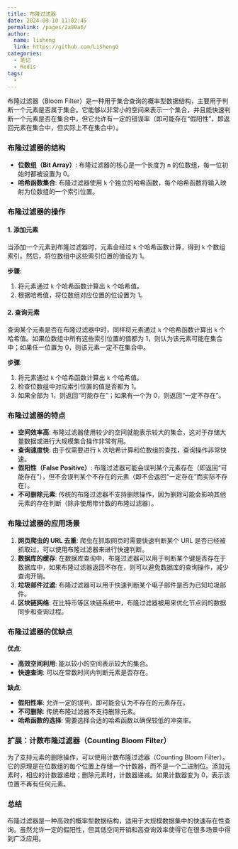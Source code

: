 ```yaml
---
title: 布隆过滤器
date: 2024-09-10 11:02:45
permalink: /pages/2a80a6/
author: 
  name: lisheng
  link: https://github.com/LiShengG
categories: 
  - 笔记
  - Redis
tags: 
  - 
---
```

布隆过滤器（Bloom Filter）是一种用于集合查询的概率型数据结构，主要用于判断一个元素是否属于集合。它能够以非常小的空间来表示一个集合，并且能快速判断一个元素是否在集合中，但它允许有一定的错误率（即可能存在“假阳性”，即返回元素在集合中，但实际上不在集合中）。

### 布隆过滤器的结构
- **位数组（Bit Array）**: 布隆过滤器的核心是一个长度为 `m` 的位数组，每一位初始时都被设置为 0。
- **哈希函数集合**: 布隆过滤器使用 `k` 个独立的哈希函数，每个哈希函数将输入映射为位数组的一个索引位置。

### 布隆过滤器的操作

#### 1. **添加元素**
当添加一个元素到布隆过滤器时，元素会经过 `k` 个哈希函数计算，得到 `k` 个数组索引。然后，将位数组中这些索引位置的值设为 1。

**步骤**:
1. 将元素通过 `k` 个哈希函数计算出 `k` 个哈希值。
2. 根据哈希值，将位数组对应位置的位设置为 1。

#### 2. **查询元素**
查询某个元素是否在布隆过滤器中时，同样将元素通过 `k` 个哈希函数计算出 `k` 个哈希值。如果位数组中所有这些索引位置的值都为 1，则认为该元素可能在集合中；如果任一位置为 0，则该元素一定不在集合中。

**步骤**:
1. 将元素通过 `k` 个哈希函数计算出 `k` 个哈希值。
2. 检查位数组中对应索引位置的值是否都为 1。
3. 如果全部为 1，则返回“可能存在”；如果有一个为 0，则返回“一定不存在”。

### 布隆过滤器的特点

- **空间效率高**: 布隆过滤器使用较少的空间就能表示较大的集合，这对于存储大量数据或进行大规模集合操作非常有用。
- **查询速度快**: 由于仅需要进行 `k` 次哈希计算和位数组的查找，查询操作非常快速。
- **假阳性（False Positive）**: 布隆过滤器可能会误判某个元素存在（即返回“可能存在”），但不会误判某个不存在的元素（即不会返回“一定存在”而实际不存在）。
- **不可删除元素**: 传统的布隆过滤器不支持删除操作，因为删除可能会影响其他元素的存在判断（除非使用带计数的布隆过滤器）。

### 布隆过滤器的应用场景

1. **网页爬虫的 URL 去重**: 爬虫在抓取网页时需要快速判断某个 URL 是否已经被抓取过，可以使用布隆过滤器来进行快速判断。
2. **数据库的缓存**: 在数据库查询中，布隆过滤器可以用于判断某个键是否存在于数据库中，如果布隆过滤器返回不存在，则可以避免数据库的查询操作，减少查询开销。
3. **垃圾邮件过滤**: 布隆过滤器可以用于快速判断某个电子邮件是否为已知垃圾邮件。
4. **区块链网络**: 在比特币等区块链系统中，布隆过滤器被用来优化节点间的数据同步和查询过程。

### 布隆过滤器的优缺点

**优点**:
- **高效空间利用**: 能以较小的空间表示较大的集合。
- **快速查询**: 可以在常数时间内判断元素是否存在。

**缺点**:
- **假阳性率**: 允许一定的误判，即可能会认为不存在的元素存在。
- **不可删除**: 传统布隆过滤器不支持删除元素。
- **哈希函数的选择**: 需要选择合适的哈希函数以确保较低的冲突率。

### 扩展：计数布隆过滤器（Counting Bloom Filter）
为了支持元素的删除操作，可以使用计数布隆过滤器（Counting Bloom Filter）。它的原理是在位数组的每个位置上存储一个计数器，而不是一个二进制位。添加元素时，相应的计数器递增；删除元素时，计数器递减。如果计数器变为 0，表示该位置不再有任何元素。

### 总结
布隆过滤器是一种高效的概率型数据结构，适用于大规模数据集中的快速存在性查询。虽然允许一定的假阳性，但其低空间开销和高查询效率使得它在很多场景中得到广泛应用。